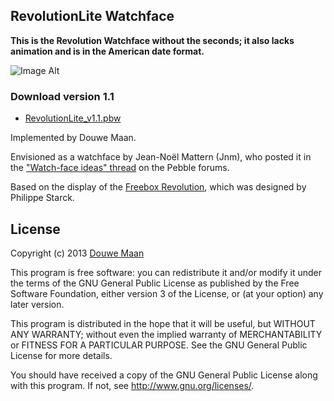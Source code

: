 ## RevolutionLite Watchface

**This is the Revolution Watchface without the seconds; it also lacks animation and is in the American date format.**

![Image Alt](https://github.com/iNate71/RevolutionLite/raw/master/images/picofwatchface.png)

### Download version 1.1
* [RevolutionLite_v1.1.pbw](https://github.com/iNate71/RevolutionLite/raw/master/build_versions/RevolutionLite_v1.1.pbw)

Implemented by Douwe Maan.

Envisioned as a watchface by Jean-Noël Mattern (Jnm), who posted it in the ["Watch-face ideas" thread](http://forums.getpebble.com/discussion/comment/3538/#Comment_3538) on the Pebble forums.

Based on the display of the [Freebox Revolution](http://www.free.fr/adsl/freebox-revolution.html), which was designed by Philippe Starck.


## License
Copyright (c) 2013 [Douwe Maan](http://www.douwemaan.com/)

This program is free software: you can redistribute it and/or modify
it under the terms of the GNU General Public License as published by
the Free Software Foundation, either version 3 of the License, or
(at your option) any later version.

This program is distributed in the hope that it will be useful,
but WITHOUT ANY WARRANTY; without even the implied warranty of
MERCHANTABILITY or FITNESS FOR A PARTICULAR PURPOSE.  See the
GNU General Public License for more details.

You should have received a copy of the GNU General Public License
along with this program.  If not, see <http://www.gnu.org/licenses/>.
